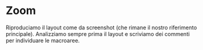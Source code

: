 Zoom
===
Riproduciamo il layout come da screenshot (che rimane il nostro riferimento principale).
Analizziamo sempre prima il layout e scriviamo dei commenti per individuare le macroaree.